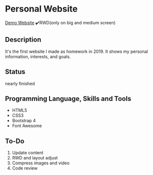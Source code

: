 # Personal Website
[Demo Website](https://kagari0803.github.io/personal-website/)
✔️RWD(only on big and medium screen)

## Description
It's the first website I made as homework in 2019. It shows my personal information, interests, and goals.

## Status
nearly finished

## Programming Language, Skills and Tools
* HTML5
* CSS3
* Bootstrap 4
* Font Awesome

## To-Do
1. Update content
2. RWD and layout adjust
3. Compress images and video
4. Code review
 
